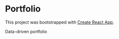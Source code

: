 # Portfolio

This project was bootstrapped with [Create React App](https://github.com/facebook/create-react-app).


Data-driven portfolio